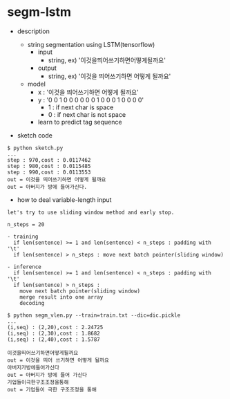 segm-lstm
===

- description
  - string segmentation using LSTM(tensorflow)
    - input
      - string, ex) '이것을띄어쓰기하면어떻게될까요'
    - output
      - string, ex) '이것을 띄어쓰기하면 어떻게 될까요' 
  - model
    - x : '이것을 띄어쓰기하면 어떻게 될까요'
	- y : '0 0 1 0 0 0 0 0 0 1 0 0 0 1 0 0 0 0'
	  - 1 : if next char is space
	  - 0 : if next char is not space
    - learn to predict tag sequence

- sketch code
```
$ python sketch.py
...
step : 970,cost : 0.0117462
step : 980,cost : 0.0115485
step : 990,cost : 0.0113553
out = 이것을 띄어쓰기하면 어떻게 될까요
out = 아버지가 방에 들어가신다.
```

- how to deal variable-length input
```
let's try to use sliding window method and early stop.

n_steps = 20

- training
  if len(sentence) >= 1 and len(sentence) < n_steps : padding with '\t'
  if len(sentence) > n_steps : move next batch pointer(sliding window)

- inference
  if len(sentence) >= 1 and len(sentence) < n_steps : padding with '\t'
  if len(sentence) > n_steps : 
    move next batch pointer(sliding window)
	merge result into one array
	decoding

$ python segm_vlen.py --train=train.txt --dic=dic.pickle
...
(i,seq) : (2,20),cost : 2.24725
(i,seq) : (2,30),cost : 1.8682
(i,seq) : (2,40),cost : 1.5787

이것을띄어쓰기하면어떻게될까요
out = 이것을 띄어 쓰기하면 어떻게 될까요
아버지가방에들어가신다
out = 아버지가 방에 들어 가신다
기업들이극한구조조정을통해
out = 기업들이 극한 구조조정을 통해
```

